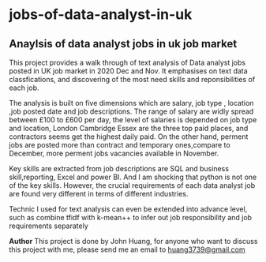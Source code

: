 # jobs-of-data-analyst-in-uk
<h2>Anaylsis of data analyst jobs in uk job market</h2>

<div>
  
<p>This project provides a walk through of text analysis of Data analyst jobs posted in UK job market in 2020 Dec and Nov. It emphasises on text data classfications, and discovering of the most need skills and reponsibilities of each job.


</p>  
</div>

<div><p>The analysis is built on five dimensions which are salary, job type , location ,job posted date and job descriptions. The range of salary are widly spread between £100 to £600 per day, the level of salaries is depended on job type and location, London Cambridge Essex are the three top paid places, and contractors seems get the highest daily paid. On the other hand, perment jobs are posted more than contract and temporary ones,compare to December, more perment jobs vacancies available in November.

Key skills are extracted from job descriptions are SQL and business skill,reporting, Excel and power BI. And I am shocking that python is not one of the key skills. However, the crucial requirements of each data analyst job are found very different in terms of different industries.

Technic I used for text analysis can even be extended into advance level, such as combine tfidf with k-mean++ to infer out job responsibility and job requirements separately 
</p></div>

**Author**
This project is done by John Huang, for anyone who want to discuss this project with me, please send me an email to huang3739@gmail.com

